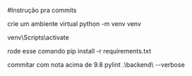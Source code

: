 #Instrução pra commits

crie um ambiente virtual
python -m venv venv

venv\Scripts\activate

rode esse comando
pip install -r requirements.txt

commitar com nota acima de 9.8
pylint .\backend\ --verbose
